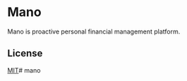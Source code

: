 # Mano

Mano is proactive personal financial management platform.

## License

[MIT](https://choosealicense.com/licenses/mit/)# mano